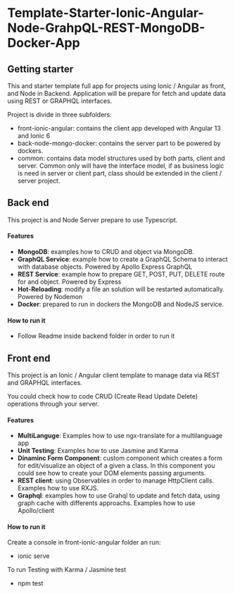 # Template-Starter-Ionic-Angular-Node-GrahpQL-REST-MongoDB-Docker-App

## Getting starter

This and starter template full app for projects using Ionic / Angular as front, and Node in Backend. Application will be prepare for fetch and update data using REST or GRAPHQL interfaces.

Project is divide in three subfolders:

- front-ionic-angular: contains the client app developed with Angular 13 and Ionic 6
- back-node-mongo-docker: contains the server part to be powered by dockers.
- common: contains data model structures used by both parts, client and server. Common only will have the interface model, if as business logic is need in server or client part, class should be extended in the client / server project.

## Back end

This project is and Node Server prepare to use Typescript. 

#### Features

- **MongoDB**: examples how to CRUD and object via MongoDB.
- **GraphQL Service**: example how to create a GraphQL Schema to interact with database objects. Powered by Apollo Express GraphQL 
- **REST Service**: example how to prepare GET, POST, PUT, DELETE route for and object. Powered by Express
- **Hot-Reloading**: modify a file an solution will be restarted automatically. Powered by Nodemon 
- **Docker**: prepared to run in dockers the MongoDB and NodeJS service.

#### How to run it

- Follow Readme inside backend folder in order to run it

## Front end 

This project is an Ionic / Angular client template to manage data via  REST and GRAPHQL interfaces.

You could check how to code CRUD (Create Read Update Delete) operations through your server.

#### Features

- **MultiLanguge**: Examples how to use ngx-translate for a multilanguage app
- **Unit Testing**: Examples how to use Jasmine and Karma
- **Dinaminc Form Component**: custom component which creates a form for edit/visualize an object of a given a class. In this component you could see how to create your DOM elements passing arguments.
- **REST client**: using Observables in order to manage HttpClient calls. Examples how to use RXJS.
- **Graphql**: examples how to use Grahql to update and fetch data, using graph cache with differents approachs. Examples how to use Apollo/client

#### How to run it

Create a console in front-ionic-angular folder an run:

- ionic serve

To run Testing with Karma / Jasmine test 
- npm test
